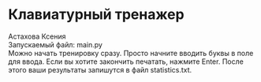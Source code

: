 # Клавиатурный тренажер    
Астахова Ксения  
Запускаемый файл: main.py  
Можно начать тренировку сразу. Просто начните вводить буквы в поле для ввода. 
Если вы хотите закончить печатать, нажмите Enter. После этого ваши результаты запишутся в файл statistics.txt.
